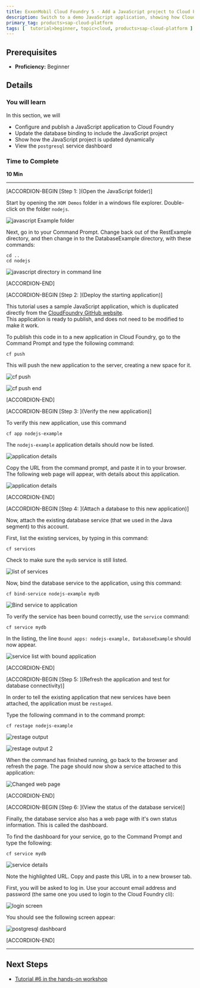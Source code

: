 ```yaml
---
title: ExxonMobil Cloud Foundry 5 - Add a JavaScript project to Cloud Foundry
description: Switch to a demo JavaScript application, showing how Cloud Foundry can handle multiple languages
primary_tag: products>sap-cloud-platform
tags: [  tutorial>beginner, topic>cloud, products>sap-cloud-platform ]
---
```


## Prerequisites  
 - **Proficiency:** Beginner

## Details
### You will learn  
In this section, we will
- Configure and publish a JavaScript application to Cloud Foundry
- Update the database binding to include the JavaScript project
- Show how the JavaScript project is updated dynamically
- View the `postgresql` service dashboard

### Time to Complete
**10 Min**

---

[ACCORDION-BEGIN [Step 1: ](Open the JavaScript folder)]

Start by opening the `XOM Demos` folder in a windows file explorer.  Double-click on the folder `nodejs`.

![javascript Example folder](1-1.png)

Next, go in to your Command Prompt.  Change back out of the RestExample directory, and then change in to the DatabaseExample directory, with these commands:

    cd ..
    cd nodejs

![javascript directory in command line](1-2.png)


[ACCORDION-END]

[ACCORDION-BEGIN [Step 2: ](Deploy the starting application)]

This tutorial uses a sample JavaScript application, which is duplicated directly from the [CloudFoundry GitHub website](https://github.com/cloudfoundry-samples/cf-sample-app-nodejs).  
This application is ready to publish, and does not need to be modified to make it work.  

To publish this code in to a new application in Cloud Foundry, go to the Command Prompt and type the following command:

    cf push

This will push the new application to the server, creating a new space for it.

![cf push](3-1.png)

![cf push end](3-2.png)

[ACCORDION-END]

[ACCORDION-BEGIN [Step 3: ](Verify the new application)]

To verify this new application, use this command

    cf app nodejs-example

The `nodejs-example` application details should now be listed.

![application details](4-1.png)

Copy the URL from the command prompt, and paste it in to your browser.  The following web page will appear, with details about this application.

![application details](4-2.png)

[ACCORDION-END]


[ACCORDION-BEGIN [Step 4: ](Attach a database to this new application)]

Now, attach the existing database service (that we used in the Java segment) to this account.  

First, list the existing services, by typing in this command:

    cf services

Check to make sure the `mydb` service is still listed.

![list of services](5-1.png)

Now, bind the database service to the application, using this command:

    cf bind-service nodejs-example mydb

![Bind service to application](5-2.png)

To verify the service has been bound correctly, use the `service` command:

    cf service mydb

In the listing, the line `Bound apps: nodejs-example, DatabaseExample` should now appear.

![service list with bound application](5-3.png)

[ACCORDION-END]



[ACCORDION-BEGIN [Step 5: ](Refresh the application and test for database connectivity)]

In order to tell the existing application that new services have been attached, the application must be `restaged`.  

Type the following command in to the command prompt:

    cf restage nodejs-example

![restage output](6-1.png)

![restage output 2](6-2.png)

When the command has finished running, go back to the browser and refresh the page.  The page should now show a service attached to this application:

![Changed web page](6-3.png)


[ACCORDION-END]


[ACCORDION-BEGIN [Step 6: ](View the status of the database service)]

Finally, the database service also has a web page with it's own status information.  This is called the dashboard.

To find the dashboard for your service, go to the Command Prompt and type the following:

    cf service mydb

![service details](7-1.png)

Note the highlighted URL.  Copy and paste this URL in to a new browser tab.

First, you will be asked to log in.  Use your account email address and password (the same one you used to login to the Cloud Foundry cli):

![login screen](7-2.png)

You should see the following screen appear:

![postgresql dashboard](7-3.png)

[ACCORDION-END]






---

## Next Steps
- [Tutorial #6 in the hands-on workshop](https://www-qa.sap.com/developer/tutorials/xom-cf-6.html)
